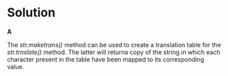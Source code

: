 # Solution

**A**

The *str.maketrans()* method can be used to create a translation table for the *str.trnslate()* method. The latter will
returna  copy of the string in which each character present in the table have been mapped to its corresponding value.